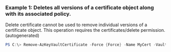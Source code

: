 ### Example 1: Deletes all versions of a certificate object along with its associated policy.
Delete certificate cannot be used to remove individual versions of a certificate object.
This operation requires the certificates/delete permission. (autogenerated)
```powershell
PS C:\> Remove-AzKeyVaultCertificate -Force {Force} -Name MyCert -VaultName Contoso
```


